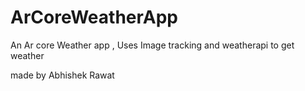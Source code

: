 # ArCoreWeatherApp
 An Ar core Weather app , Uses Image tracking and weatherapi to get weather

made by Abhishek Rawat